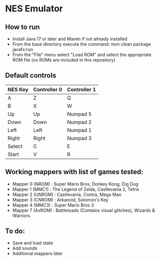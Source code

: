 # NES Emulator

## How to run
 * Install Java 17 or later and Maven if not already installed
 * From the base directory execute the command: mvn clean package javafx:run
 * From the "File" menu select "Load ROM" and select the appropriate ROM file (no ROMs are included in this repository)
 
## Default controls
| NES Key  | Controller 0  | Controller 1  |
| -------- | ------------- | ------------- |
| A        | Z             | Q             |
| B        | X             | W             |
| Up       | Up            | Numpad 5      |
| Down     | Down          | Numpad 2      |
| Left     | Left          | Numpad 1      | 
| Right    | Right         | Numpad 3      |
| Select   | C             | E             |
| Start    | V             | R             |
 
## Working mappers with list of games tested:
 * Mapper 0 (NROM) : Super Mario Bros, Donkey Kong, Dig Dug
 * Mapper 1 (MMC1) : The Legend of Zelda, Castlevania 2, Tetris
 * Mapper 2 (UNROM) : Castlevania, Contra, Mega Man
 * Mapper 3 (CNROM) : Arkanoid, Solomon's Key
 * Mapper 4 (MMC3) : Super Mario Bros 3
 * Mapper 7 (AxROM) : Battletoads (Contains visual glitches), Wizards & Warriors

## To do:
* Save and load state
* Add sounds
* Additional mappers later

